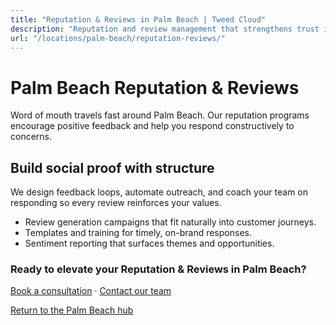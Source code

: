 ```yaml
---
title: "Reputation & Reviews in Palm Beach | Tweed Cloud"
description: "Reputation and review management that strengthens trust in Palm Beach."
url: "/locations/palm-beach/reputation-reviews/"
---
```


# Palm Beach Reputation & Reviews

Word of mouth travels fast around Palm Beach. Our reputation programs encourage positive feedback and help you respond constructively to concerns.

## Build social proof with structure

We design feedback loops, automate outreach, and coach your team on responding so every review reinforces your values.

- Review generation campaigns that fit naturally into customer journeys.
- Templates and training for timely, on-brand responses.
- Sentiment reporting that surfaces themes and opportunities.

### Ready to elevate your Reputation & Reviews in Palm Beach?

[Book a consultation](/consultation/) · [Contact our team](/contact/)

[Return to the Palm Beach hub](/locations/palm-beach/)
